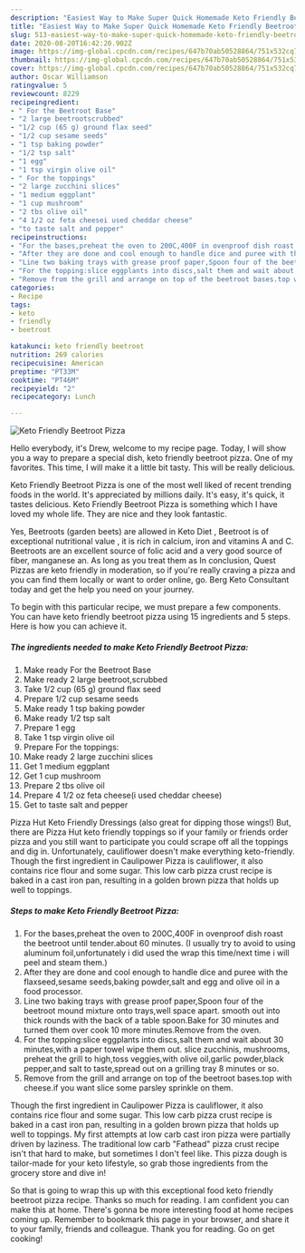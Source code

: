 ```yaml
---
description: "Easiest Way to Make Super Quick Homemade Keto Friendly Beetroot Pizza"
title: "Easiest Way to Make Super Quick Homemade Keto Friendly Beetroot Pizza"
slug: 513-easiest-way-to-make-super-quick-homemade-keto-friendly-beetroot-pizza
date: 2020-08-20T16:42:20.902Z
image: https://img-global.cpcdn.com/recipes/647b70ab50528864/751x532cq70/keto-friendly-beetroot-pizza-recipe-main-photo.jpg
thumbnail: https://img-global.cpcdn.com/recipes/647b70ab50528864/751x532cq70/keto-friendly-beetroot-pizza-recipe-main-photo.jpg
cover: https://img-global.cpcdn.com/recipes/647b70ab50528864/751x532cq70/keto-friendly-beetroot-pizza-recipe-main-photo.jpg
author: Oscar Williamson
ratingvalue: 5
reviewcount: 8229
recipeingredient:
- " For the Beetroot Base"
- "2 large beetrootscrubbed"
- "1/2 cup (65 g) ground flax seed"
- "1/2 cup sesame seeds"
- "1 tsp baking powder"
- "1/2 tsp salt"
- "1 egg"
- "1 tsp virgin olive oil"
- " For the toppings"
- "2 large zucchini slices"
- "1 medium eggplant"
- "1 cup mushroom"
- "2 tbs olive oil"
- "4 1/2 oz feta cheesei used cheddar cheese"
- "to taste salt and pepper"
recipeinstructions:
- "For the bases,preheat the oven to 200C,400F in ovenproof dish roast the beetroot until tender.about 60 minutes. (I usually try to avoid to using aluminum foil,unfortunately i did used the wrap this time/next time i will peel and steam them.)"
- "After they are done and cool enough to handle dice and puree with the flaxseed,sesame seeds,baking powder,salt and egg and olive oil in a food processor."
- "Line two baking trays with grease proof paper,Spoon four of the beetroot mound mixture onto trays,well space apart. smooth out into thick rounds with the back of a table spoon.Bake for 30 minutes and turned them over cook 10 more minutes.Remove from the oven."
- "For the topping:slice eggplants into discs,salt them and wait about 30 minutes,with a paper towel wipe them out. slice zucchinis, mushrooms, preheat the grill to high,toss veggies,with olive oil,garlic powder,black pepper,and salt to taste,spread out on a grilling tray 8 minutes or so."
- "Remove from the grill and arrange on top of the beetroot bases.top with cheese.if you want slice some parsley sprinkle on them."
categories:
- Recipe
tags:
- keto
- friendly
- beetroot

katakunci: keto friendly beetroot 
nutrition: 269 calories
recipecuisine: American
preptime: "PT33M"
cooktime: "PT46M"
recipeyield: "2"
recipecategory: Lunch

---
```



![Keto Friendly Beetroot Pizza](https://img-global.cpcdn.com/recipes/647b70ab50528864/751x532cq70/keto-friendly-beetroot-pizza-recipe-main-photo.jpg)

Hello everybody, it's Drew, welcome to my recipe page. Today, I will show you a way to prepare a special dish, keto friendly beetroot pizza. One of my favorites. This time, I will make it a little bit tasty. This will be really delicious.

Keto Friendly Beetroot Pizza is one of the most well liked of recent trending foods in the world. It's appreciated by millions daily. It's easy, it's quick, it tastes delicious. Keto Friendly Beetroot Pizza is something which I have loved my whole life. They are nice and they look fantastic.

Yes, Beetroots (garden beets) are allowed in Keto Diet , Beetroot is of exceptional nutritional value , it is rich in calcium, iron and vitamins A and C. Beetroots are an excellent source of folic acid and a very good source of fiber, manganese an. As long as you treat them as In conclusion, Quest Pizzas are keto friendly in moderation, so if you&#39;re really craving a pizza and you can find them locally or want to order online, go. Berg Keto Consultant today and get the help you need on your journey.


To begin with this particular recipe, we must prepare a few components. You can have keto friendly beetroot pizza using 15 ingredients and 5 steps. Here is how you can achieve it.

<!--inarticleads1-->

##### The ingredients needed to make Keto Friendly Beetroot Pizza:

1. Make ready  For the Beetroot Base
1. Make ready 2 large beetroot,scrubbed
1. Take 1/2 cup (65 g) ground flax seed
1. Prepare 1/2 cup sesame seeds
1. Make ready 1 tsp baking powder
1. Make ready 1/2 tsp salt
1. Prepare 1 egg
1. Take 1 tsp virgin olive oil
1. Prepare  For the toppings:
1. Make ready 2 large zucchini slices
1. Get 1 medium eggplant
1. Get 1 cup mushroom
1. Prepare 2 tbs olive oil
1. Prepare 4 1/2 oz feta cheese(i used cheddar cheese)
1. Get to taste salt and pepper


Pizza Hut Keto Friendly Dressings (also great for dipping those wings!) But, there are Pizza Hut keto friendly toppings so if your family or friends order pizza and you still want to participate you could scrape off all the toppings and dig in. Unfortunately, cauliflower doesn&#39;t make everything keto-friendly. Though the first ingredient in Caulipower Pizza is cauliflower, it also contains rice flour and some sugar. This low carb pizza crust recipe is baked in a cast iron pan, resulting in a golden brown pizza that holds up well to toppings. 

<!--inarticleads2-->

##### Steps to make Keto Friendly Beetroot Pizza:

1. For the bases,preheat the oven to 200C,400F in ovenproof dish roast the beetroot until tender.about 60 minutes. (I usually try to avoid to using aluminum foil,unfortunately i did used the wrap this time/next time i will peel and steam them.)
1. After they are done and cool enough to handle dice and puree with the flaxseed,sesame seeds,baking powder,salt and egg and olive oil in a food processor.
1. Line two baking trays with grease proof paper,Spoon four of the beetroot mound mixture onto trays,well space apart. smooth out into thick rounds with the back of a table spoon.Bake for 30 minutes and turned them over cook 10 more minutes.Remove from the oven.
1. For the topping:slice eggplants into discs,salt them and wait about 30 minutes,with a paper towel wipe them out. slice zucchinis, mushrooms, preheat the grill to high,toss veggies,with olive oil,garlic powder,black pepper,and salt to taste,spread out on a grilling tray 8 minutes or so.
1. Remove from the grill and arrange on top of the beetroot bases.top with cheese.if you want slice some parsley sprinkle on them.


Though the first ingredient in Caulipower Pizza is cauliflower, it also contains rice flour and some sugar. This low carb pizza crust recipe is baked in a cast iron pan, resulting in a golden brown pizza that holds up well to toppings. My first attempts at low carb cast iron pizza were partially driven by laziness. The traditional low carb &#34;Fathead&#34; pizza crust recipe isn&#39;t that hard to make, but sometimes I don&#39;t feel like. This pizza dough is tailor-made for your keto lifestyle, so grab those ingredients from the grocery store and dive in! 

So that is going to wrap this up with this exceptional food keto friendly beetroot pizza recipe. Thanks so much for reading. I am confident you can make this at home. There's gonna be more interesting food at home recipes coming up. Remember to bookmark this page in your browser, and share it to your family, friends and colleague. Thank you for reading. Go on get cooking!
